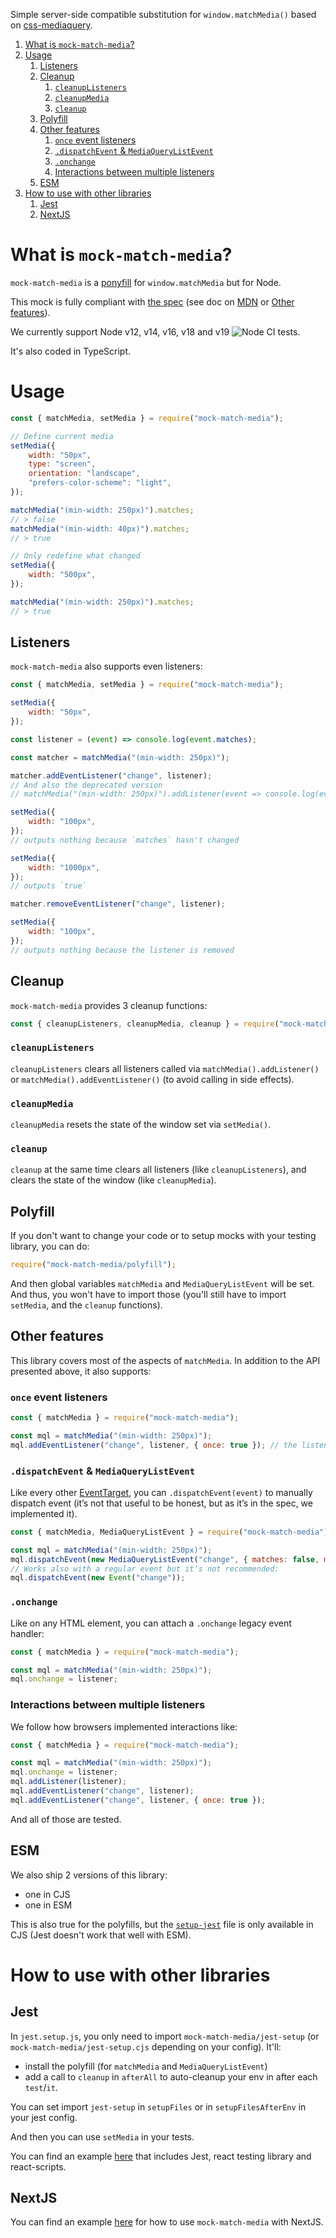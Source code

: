 Simple server-side compatible substitution for `window.matchMedia()` based on [css-mediaquery](https://github.com/ericf/css-mediaquery).

1. [What is `mock-match-media`?](#what-is-mock-match-media)
2. [Usage](#usage)
   1. [Listeners](#listeners)
   2. [Cleanup](#cleanup)
      1. [`cleanupListeners`](#cleanuplisteners)
      2. [`cleanupMedia`](#cleanupmedia)
      3. [`cleanup`](#cleanup-1)
   3. [Polyfill](#polyfill)
   4. [Other features](#other-features)
      1. [`once` event listeners](#once-event-listeners)
      2. [`.dispatchEvent` & `MediaQueryListEvent`](#dispatchevent--mediaquerylistevent)
      3. [`.onchange`](#onchange)
      4. [Interactions between multiple listeners](#interactions-between-multiple-listeners)
   5. [ESM](#esm)
3. [How to use with other libraries](#how-to-use-with-other-libraries)
   1. [Jest](#jest)
   2. [NextJS](#nextjs)

# What is `mock-match-media`?

`mock-match-media` is a [ponyfill](https://github.com/sindresorhus/ponyfill) for `window.matchMedia` but for Node.

This mock is fully compliant with [the spec](https://www.w3.org/TR/2016/WD-cssom-view-1-20160317/#the-mediaquerylist-interface) (see doc on [MDN](https://developer.mozilla.org/en-US/docs/Web/API/Window/matchMedia) or [Other features](#other-features)).

We currently support Node v12, v14, v16, v18 and v19 ![Node CI tests](https://github.com/Ayc0/mock-match-media/actions/workflows/main.yml/badge.svg).

It's also coded in TypeScript.

# Usage

```js
const { matchMedia, setMedia } = require("mock-match-media");

// Define current media
setMedia({
    width: "50px",
    type: "screen",
    orientation: "landscape",
    "prefers-color-scheme": "light",
});

matchMedia("(min-width: 250px)").matches;
// > false
matchMedia("(min-width: 40px)").matches;
// > true

// Only redefine what changed
setMedia({
    width: "500px",
});

matchMedia("(min-width: 250px)").matches;
// > true
```

## Listeners

`mock-match-media` also supports even listeners:

```js
const { matchMedia, setMedia } = require("mock-match-media");

setMedia({
    width: "50px",
});

const listener = (event) => console.log(event.matches);

const matcher = matchMedia("(min-width: 250px)");

matcher.addEventListener("change", listener);
// And also the deprecated version
// matchMedia("(min-width: 250px)").addListener(event => console.log(event.matches));

setMedia({
    width: "100px",
});
// outputs nothing because `matches` hasn't changed

setMedia({
    width: "1000px",
});
// outputs `true`

matcher.removeEventListener("change", listener);

setMedia({
    width: "100px",
});
// outputs nothing because the listener is removed
```

## Cleanup

`mock-match-media` provides 3 cleanup functions:

```js
const { cleanupListeners, cleanupMedia, cleanup } = require("mock-match-media");
```

### `cleanupListeners`

`cleanupListeners` clears all listeners called via `matchMedia().addListener()` or `matchMedia().addEventListener()` (to avoid calling in side effects).

### `cleanupMedia`

`cleanupMedia` resets the state of the window set via `setMedia()`.

### `cleanup`

`cleanup` at the same time clears all listeners (like `cleanupListeners`), and clears the state of the window (like `cleanupMedia`).

## Polyfill

If you don't want to change your code or to setup mocks with your testing library, you can do:

```js
require("mock-match-media/polyfill");
```

And then global variables `matchMedia` and `MediaQueryListEvent` will be set.
And thus, you won't have to import those (you'll still have to import `setMedia`, and the `cleanup` functions).

## Other features

This library covers most of the aspects of `matchMedia`. In addition to the API presented above, it also supports:

### `once` event listeners

```js
const { matchMedia } = require("mock-match-media");

const mql = matchMedia("(min-width: 250px)");
mql.addEventListener("change", listener, { once: true }); // the listener will be removed after 1 received event
```

### `.dispatchEvent` & `MediaQueryListEvent`

Like every other [EventTarget](https://developer.mozilla.org/en-US/docs/Web/API/EventTarget), you can `.dispatchEvent(event)` to manually dispatch event (it’s not that useful to be honest, but as it’s in the spec, we implemented it).

```js
const { matchMedia, MediaQueryListEvent } = require("mock-match-media");

const mql = matchMedia("(min-width: 250px)");
mql.dispatchEvent(new MediaQueryListEvent("change", { matches: false, media: "(custom-non-valid)" }));
// Works also with a regular event but it’s not recommended:
mql.dispatchEvent(new Event("change"));
```

### `.onchange`

Like on any HTML element, you can attach a `.onchange` legacy event handler:

```js
const { matchMedia } = require("mock-match-media");

const mql = matchMedia("(min-width: 250px)");
mql.onchange = listener;
```

### Interactions between multiple listeners

We follow how browsers implemented interactions like:

```js
const { matchMedia } = require("mock-match-media");

const mql = matchMedia("(min-width: 250px)");
mql.onchange = listener;
mql.addListener(listener);
mql.addEventListener("change", listener);
mql.addEventListener("change", listener, { once: true });
```

And all of those are tested.

## ESM

We also ship 2 versions of this library:

-   one in CJS
-   one in ESM

This is also true for the polyfills, but the [`setup-jest`](#jest) file is only available in CJS (Jest doesn't work that well with ESM).

# How to use with other libraries

## Jest

In `jest.setup.js`, you only need to import `mock-match-media/jest-setup` (or `mock-match-media/jest-setup.cjs` depending on your config). It'll:

-   install the polyfill (for `matchMedia` and `MediaQueryListEvent`)
-   add a call to `cleanup` in `afterAll` to auto-cleanup your env in after each `test`/`it`.

You can set import `jest-setup` in `setupFiles` or in `setupFilesAfterEnv` in your jest config.

And then you can use `setMedia` in your tests.

You can find an example [here](https://github.com/Ayc0/mock-match-media-examples/tree/master/create-react-app) that includes Jest, react testing library and react-scripts.

## NextJS

You can find an example [here](https://github.com/Ayc0/mock-match-media-examples/tree/master/next) for how to use `mock-match-media` with NextJS.
